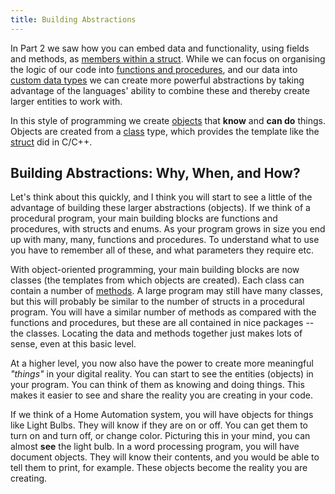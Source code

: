 ```yaml
---
title: Building Abstractions
---
```


In Part 2 we saw how you can embed data and functionality, using fields and methods, as [members within a struct](../../../../part-2-organised-code/7-member-functions/0-overview). While we can focus on organising the logic of our code into [functions and procedures](<../../../2-organising-code/0-overview/>), and our data into [custom data types](<../../../3-structuring-data/0-overview/>) we can create more powerful abstractions by taking advantage of the languages' ability to combine these and thereby create larger entities to work with.

In this style of programming we create [objects](../../../../part-2-organised-code/7-member-functions/1-concepts/1-0-struct-members#referring-to-struct-values-as-objects) that **know** and **can do** things. Objects are created from a [class](../1-class) type, which provides the template like the [struct](../../../../part-2-organised-code/7-member-functions/1-concepts/1-0-struct-members) did in C/C++.

## Building Abstractions: Why, When, and How?

Let's think about this quickly, and I think you will start to see a little of the advantage of building these larger abstractions (objects). If we think of a procedural program, your main building blocks are functions and procedures, with structs and enums. As your program grows in size you end up with many, many, functions and procedures. To understand what to use you have to remember all of these, and what parameters they require etc.

With object-oriented programming, your main building blocks are now classes (the templates from which objects are created). Each class can contain a number of [methods](../../../../part-1-instructions/1-sequence-and-data/1-concepts/02-method). A large program may still have many classes, but this will probably be similar to the number of structs in a procedural program. You will have a similar number of methods as compared with the functions and procedures, but these are all contained in nice packages -- the classes. Locating the data and methods together just makes lots of sense, even at this basic level.

At a higher level, you now also have the power to create more meaningful *"things"* in your digital reality. You can start to see the entities (objects) in your program. You can think of them as knowing and doing things. This makes it easier to see and share the reality you are creating in your code.

If we think of a Home Automation system, you will have objects for things like Light Bulbs. They will know if they are on or off. You can get them to turn on and turn off, or change color. Picturing this in your mind, you can almost **see** the light bulb. In a word processing program, you will have document objects. They will know their contents, and you would be able to tell them to print, for example. These objects become the reality you are creating.
